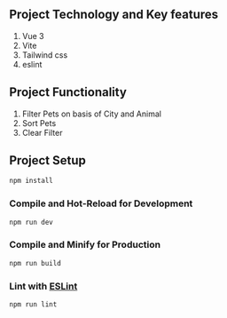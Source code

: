 ## Project Technology and Key features

1. Vue 3
2. Vite
3. Tailwind css
4. eslint

## Project Functionality

1. Filter Pets on basis of City and Animal
2. Sort Pets
3. Clear Filter

## Project Setup

```sh
npm install
```

### Compile and Hot-Reload for Development

```sh
npm run dev
```

### Compile and Minify for Production

```sh
npm run build
```

### Lint with [ESLint](https://eslint.org/)

```sh
npm run lint
```
